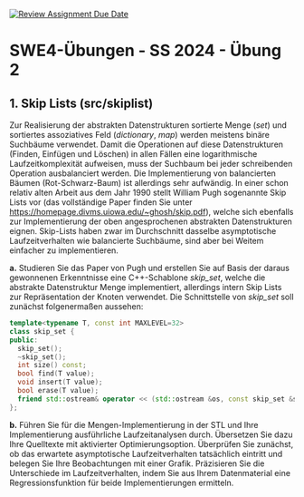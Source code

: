 [![Review Assignment Due Date](https://classroom.github.com/assets/deadline-readme-button-24ddc0f5d75046c5622901739e7c5dd533143b0c8e959d652212380cedb1ea36.svg)](https://classroom.github.com/a/kgLjREM9)
# SWE4-Übungen - SS 2024 - Übung 2

## 1. Skip Lists (src/skiplist)

Zur Realisierung der abstrakten Datenstrukturen sortierte Menge (_set_) und sortiertes assoziatives Feld (_dictionary_, _map_) werden meistens binäre Suchbäume verwendet. Damit die Operationen auf diese Datenstrukturen (Finden, Einfügen und Löschen) in allen Fällen eine logarithmische Laufzeitkomplexität aufweisen, muss der Suchbaum bei jeder schreibenden Operation ausbalanciert werden. Die Implementierung von balancierten Bäumen (Rot-Schwarz-Baum) ist allerdings sehr aufwändig.
In einer schon relativ alten Arbeit aus dem Jahr 1990 stellt William Pugh sogenannte Skip Lists vor (das vollständige Paper finden Sie unter https://homepage.divms.uiowa.edu/~ghosh/skip.pdf), welche sich ebenfalls zur Implementierung der oben angesprochenen abstrakten Datenstrukturen eignen. Skip-Lists haben zwar im Durchschnitt dasselbe asymptotische Laufzeitverhalten wie balancierte Suchbäume, sind aber bei Weitem einfacher zu implementieren.

**a.** Studieren Sie das Paper von Pugh und erstellen Sie auf Basis der daraus gewonnenen Erkenntnisse eine C++-Schablone _skip_set_, welche die abstrakte Datenstruktur Menge implementiert, allerdings intern Skip Lists zur Repräsentation der Knoten verwendet. Die Schnittstelle von _skip_set_ soll zunächst folgenermaßen aussehen:

```cpp
template<typename T, const int MAXLEVEL=32>
class skip_set {
public:
  skip_set();
  ~skip_set();
  int size() const;
  bool find(T value);
  void insert(T value);
  bool erase(T value);
  friend std::ostream& operator << (std::ostream &os, const skip_set &s);
};
```

**b.** Führen Sie für die Mengen-Implementierung in der STL und Ihre Implementierung ausführliche Laufzeitanalysen durch. Übersetzen Sie dazu Ihre Quelltexte mit aktivierter Optimierungsoption. Überprüfen Sie zunächst, ob das erwartete asymptotische Laufzeitverhalten tatsächlich eintritt und belegen Sie Ihre Beobachtungen mit einer Grafik. Präzisieren Sie die Unterschiede im Laufzeitverhalten, indem Sie aus Ihrem Datenmaterial eine Regressionsfunktion für beide Implementierungen ermitteln.
